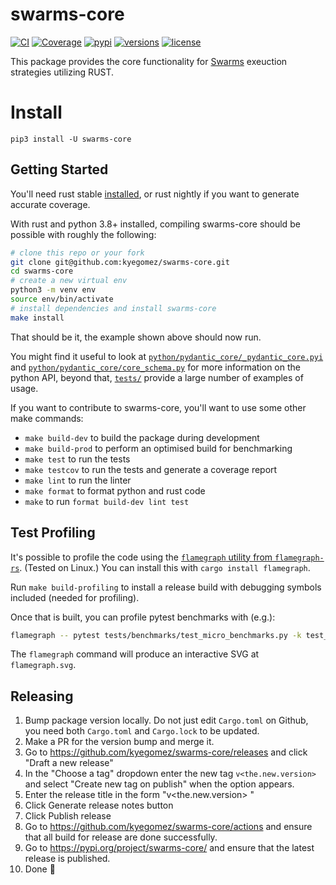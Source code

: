 # swarms-core

[![CI](https://github.com/kyegomez/swarms-core/workflows/ci/badge.svg?event=push)](https://github.com/kyegomez/swarms-core/actions?query=event%3Apush+branch%3Amain+workflow%3Aci)
[![Coverage](https://codecov.io/gh/kyegomez/swarms-core/branch/main/graph/badge.svg)](https://codecov.io/gh/kyegomez/swarms-core)
[![pypi](https://img.shields.io/pypi/v/swarms-core.svg)](https://pypi.python.org/pypi/swarms-core)
[![versions](https://img.shields.io/pypi/pyversions/swarms-core.svg)](https://github.com/kyegomez/swarms-core)
[![license](https://img.shields.io/github/license/kyegomez/swarms-core.svg)](https://github.com/kyegomez/swarms-core/blob/main/LICENSE)

This package provides the core functionality for [Swarms](https://github.com/kyegomez/swarms) exeuction strategies utilizing RUST.


# Install
`pip3 install -U swarms-core`



## Getting Started

You'll need rust stable [installed](https://rustup.rs/), or rust nightly if you want to generate accurate coverage.

With rust and python 3.8+ installed, compiling swarms-core should be possible with roughly the following:

```bash
# clone this repo or your fork
git clone git@github.com:kyegomez/swarms-core.git
cd swarms-core
# create a new virtual env
python3 -m venv env
source env/bin/activate
# install dependencies and install swarms-core
make install
```

That should be it, the example shown above should now run.

You might find it useful to look at [`python/pydantic_core/_pydantic_core.pyi`](./python/pydantic_core/_pydantic_core.pyi) and
[`python/pydantic_core/core_schema.py`](./python/pydantic_core/core_schema.py) for more information on the python API,
beyond that, [`tests/`](./tests) provide a large number of examples of usage.

If you want to contribute to swarms-core, you'll want to use some other make commands:
* `make build-dev` to build the package during development
* `make build-prod` to perform an optimised build for benchmarking
* `make test` to run the tests
* `make testcov` to run the tests and generate a coverage report
* `make lint` to run the linter
* `make format` to format python and rust code
* `make` to run `format build-dev lint test`

## Test Profiling

It's possible to profile the code using the [`flamegraph` utility from `flamegraph-rs`](https://github.com/flamegraph-rs/flamegraph). (Tested on Linux.) You can install this with `cargo install flamegraph`.

Run `make build-profiling` to install a release build with debugging symbols included (needed for profiling).

Once that is built, you can profile pytest benchmarks with (e.g.):

```bash
flamegraph -- pytest tests/benchmarks/test_micro_benchmarks.py -k test_list_of_ints_core_py --benchmark-enable
```
The `flamegraph` command will produce an interactive SVG at `flamegraph.svg`.

## Releasing

1. Bump package version locally. Do not just edit `Cargo.toml` on Github, you need both `Cargo.toml` and `Cargo.lock` to be updated.
2. Make a PR for the version bump and merge it.
3. Go to https://github.com/kyegomez/swarms-core/releases and click "Draft a new release"
4. In the "Choose a tag" dropdown enter the new tag `v<the.new.version>` and select "Create new tag on publish" when the option appears.
5. Enter the release title in the form "v<the.new.version> <YYYY-MM-DD>"
6. Click Generate release notes button
7. Click Publish release
8. Go to https://github.com/kyegomez/swarms-core/actions and ensure that all build for release are done successfully.
9. Go to https://pypi.org/project/swarms-core/ and ensure that the latest release is published.
10. Done 🎉
